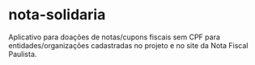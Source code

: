# nota-solidaria
 Aplicativo para doações de notas/cupons fiscais sem CPF para entidades/organizações cadastradas no projeto e no site da Nota Fiscal Paulista.
